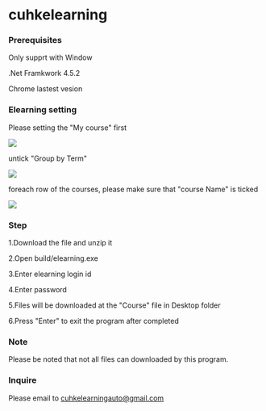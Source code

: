 # cuhkelearning

### Prerequisites

Only supprt with Window

.Net Framkwork 4.5.2

Chrome lastest vesion

### Elearning setting

Please setting the "My course" first

![](https://image.ibb.co/cxpr1d/1.png)

untick "Group by Term"

![](https://image.ibb.co/cfTJgd/1.png)

foreach row of the courses, please make sure that "course Name" is ticked

![](https://preview.ibb.co/kApwZy/1.png)

### Step

1.Download the file and unzip it

2.Open build/elearning.exe

3.Enter elearning login id

4.Enter password

5.Files will be downloaded at the "Course" file in Desktop folder

6.Press "Enter" to exit the program after completed

### Note

Please be noted that not all files can downloaded by this program.

### Inquire
Please email to cuhkelearningauto@gmail.com

